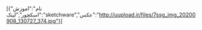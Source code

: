 [{"نام":"اموزش اسکچور","لینک":"sketchware","عکس":"http://uupload.ir/files/7ssg_img_20200908_130727_374.jpg"}]
